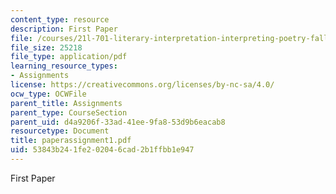 ```yaml
---
content_type: resource
description: First Paper
file: /courses/21l-701-literary-interpretation-interpreting-poetry-fall-2003/53843b241fe202046cad2b1ffbb1e947_paperassignment1.pdf
file_size: 25218
file_type: application/pdf
learning_resource_types:
- Assignments
license: https://creativecommons.org/licenses/by-nc-sa/4.0/
ocw_type: OCWFile
parent_title: Assignments
parent_type: CourseSection
parent_uid: d4a9206f-33ad-41ee-9fa8-53d9b6eacab8
resourcetype: Document
title: paperassignment1.pdf
uid: 53843b24-1fe2-0204-6cad-2b1ffbb1e947
---
```

First Paper